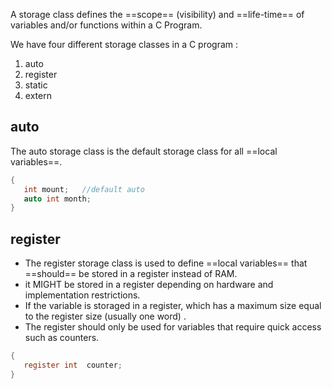 A storage class defines the ==scope== (visibility) and ==life-time== of variables and/or functions within a C Program. 

We have four different storage classes in a C program :
1. auto
2. register
3. static
4. extern

## auto
The auto storage class is the default storage class for all ==local variables==.
```c
{
   int mount;   //default auto
   auto int month;
}
```
## register
- The register storage class is used to define ==local variables== that ==should== be stored in a register instead of RAM. 
- it MIGHT be stored in a register depending on hardware and implementation restrictions.
- If the variable is storaged in a register, which has a maximum size equal to the register size (usually one word) .
- The register should only be used for variables that require quick access such as counters.
```c
{
   register int  counter;
}
```


